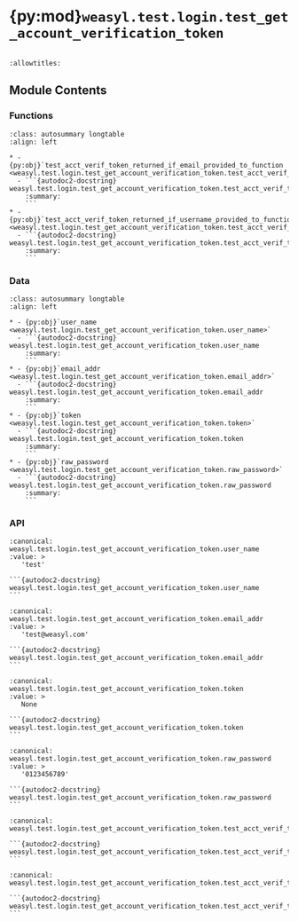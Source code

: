# {py:mod}`weasyl.test.login.test_get_account_verification_token`

```{py:module} weasyl.test.login.test_get_account_verification_token
```

```{autodoc2-docstring} weasyl.test.login.test_get_account_verification_token
:allowtitles:
```

## Module Contents

### Functions

````{list-table}
:class: autosummary longtable
:align: left

* - {py:obj}`test_acct_verif_token_returned_if_email_provided_to_function <weasyl.test.login.test_get_account_verification_token.test_acct_verif_token_returned_if_email_provided_to_function>`
  - ```{autodoc2-docstring} weasyl.test.login.test_get_account_verification_token.test_acct_verif_token_returned_if_email_provided_to_function
    :summary:
    ```
* - {py:obj}`test_acct_verif_token_returned_if_username_provided_to_function <weasyl.test.login.test_get_account_verification_token.test_acct_verif_token_returned_if_username_provided_to_function>`
  - ```{autodoc2-docstring} weasyl.test.login.test_get_account_verification_token.test_acct_verif_token_returned_if_username_provided_to_function
    :summary:
    ```
````

### Data

````{list-table}
:class: autosummary longtable
:align: left

* - {py:obj}`user_name <weasyl.test.login.test_get_account_verification_token.user_name>`
  - ```{autodoc2-docstring} weasyl.test.login.test_get_account_verification_token.user_name
    :summary:
    ```
* - {py:obj}`email_addr <weasyl.test.login.test_get_account_verification_token.email_addr>`
  - ```{autodoc2-docstring} weasyl.test.login.test_get_account_verification_token.email_addr
    :summary:
    ```
* - {py:obj}`token <weasyl.test.login.test_get_account_verification_token.token>`
  - ```{autodoc2-docstring} weasyl.test.login.test_get_account_verification_token.token
    :summary:
    ```
* - {py:obj}`raw_password <weasyl.test.login.test_get_account_verification_token.raw_password>`
  - ```{autodoc2-docstring} weasyl.test.login.test_get_account_verification_token.raw_password
    :summary:
    ```
````

### API

````{py:data} user_name
:canonical: weasyl.test.login.test_get_account_verification_token.user_name
:value: >
   'test'

```{autodoc2-docstring} weasyl.test.login.test_get_account_verification_token.user_name
```

````

````{py:data} email_addr
:canonical: weasyl.test.login.test_get_account_verification_token.email_addr
:value: >
   'test@weasyl.com'

```{autodoc2-docstring} weasyl.test.login.test_get_account_verification_token.email_addr
```

````

````{py:data} token
:canonical: weasyl.test.login.test_get_account_verification_token.token
:value: >
   None

```{autodoc2-docstring} weasyl.test.login.test_get_account_verification_token.token
```

````

````{py:data} raw_password
:canonical: weasyl.test.login.test_get_account_verification_token.raw_password
:value: >
   '0123456789'

```{autodoc2-docstring} weasyl.test.login.test_get_account_verification_token.raw_password
```

````

````{py:function} test_acct_verif_token_returned_if_email_provided_to_function()
:canonical: weasyl.test.login.test_get_account_verification_token.test_acct_verif_token_returned_if_email_provided_to_function

```{autodoc2-docstring} weasyl.test.login.test_get_account_verification_token.test_acct_verif_token_returned_if_email_provided_to_function
```
````

````{py:function} test_acct_verif_token_returned_if_username_provided_to_function()
:canonical: weasyl.test.login.test_get_account_verification_token.test_acct_verif_token_returned_if_username_provided_to_function

```{autodoc2-docstring} weasyl.test.login.test_get_account_verification_token.test_acct_verif_token_returned_if_username_provided_to_function
```
````
